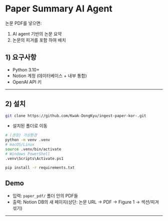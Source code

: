 # Paper Summary AI Agent

논문 PDF를 넣으면:
1) AI agent 기반의 논문 요약 
2) 논문의 피겨를 포함 하여 배치 


## 1) 요구사항
- Python 3.10+
- Notion 계정 (데이터베이스 + 내부 통합)
- OpenAI API 키

---

## 2) 설치

```bash
git clone https://github.com/Kwak-DongKyu/ingest-paper-kor-.git
```
- 설치된 폴더로 이동

```bash
# (권장) 가상환경
python -m venv .venv
# macOS/Linux
source .venv/bin/activate
# Windows PowerShell
.venv\Scripts\Activate.ps1

pip install -r requirements.txt
```
## Demo
- 입력: `paper_pdf/` 폴더 안의 PDF들
- 출력: Notion DB의 새 페이지(상단: 논문 URL → PDF → Figure 1 → 섹션/피겨 섞기)

---